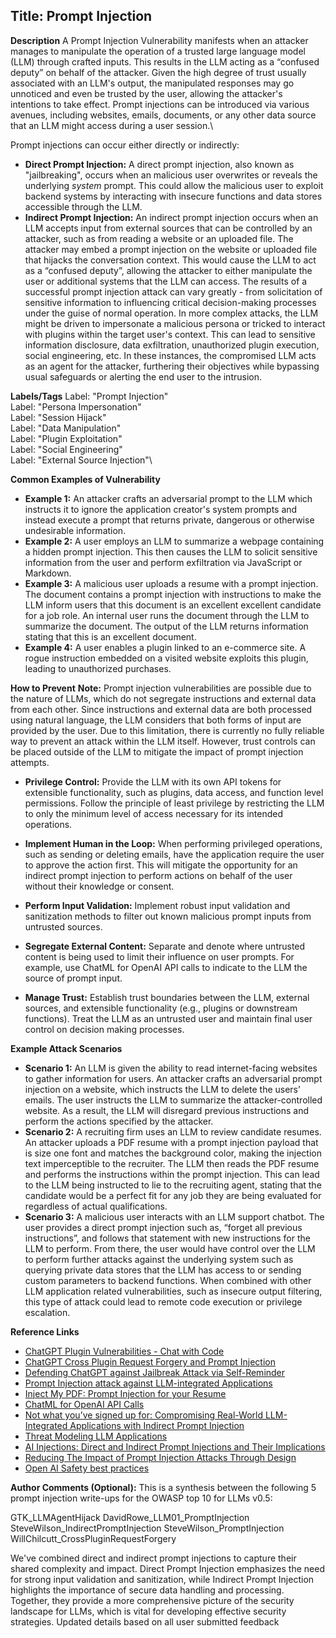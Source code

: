 ## Title: Prompt Injection

**Description**
A Prompt Injection Vulnerability manifests when an attacker manages to manipulate the operation of a trusted large language model (LLM) through crafted inputs. This results in the LLM acting as a “confused deputy” on behalf of the attacker. Given the high degree of trust usually associated with an LLM's output, the manipulated responses may go unnoticed and even be trusted by the user, allowing the attacker's intentions to take effect. Prompt injections can be introduced via various avenues, including websites, emails, documents, or any other data source that an LLM might access during a user session.\

Prompt injections can occur either directly or indirectly: 
* **Direct Prompt Injection:** A direct prompt injection, also known as "jailbreaking", occurs when an malicious user overwrites or reveals the underlying *system* prompt. This could allow the malicious user to exploit backend systems by interacting with insecure functions and data stores accessible through the LLM.
* **Indirect Prompt Injection:** An indirect prompt injection occurs when an LLM accepts input from external sources that can be controlled by an attacker, such as from reading a website or an uploaded file. The attacker may embed a prompt injection on the website or uploaded file that hijacks the conversation context. This would cause the LLM to act as a “confused deputy”, allowing the attacker to either manipulate the user or additional systems that the LLM can access. 
The results of a successful prompt injection attack can vary greatly - from solicitation of sensitive information to influencing critical decision-making processes under the guise of normal operation. In more complex attacks, the LLM might be driven to impersonate a malicious persona or tricked to interact with plugins within the target user's context. This can lead to sensitive information disclosure, data exfiltration, unauthorized plugin execution, social engineering, etc. In these instances, the compromised LLM acts as an agent for the attacker, furthering their objectives while bypassing usual safeguards or alerting the end user to the intrusion.

**Labels/Tags**
Label: "Prompt Injection"\
Label: "Persona Impersonation"\
Label: "Session Hijack"\
Label: "Data Manipulation"\
Label: "Plugin Exploitation"\
Label: "Social Engineering"\
Label: "External Source Injection"\

**Common Examples of Vulnerability**
* **Example 1:** An attacker crafts an adversarial prompt to the LLM which instructs it to ignore the application creator's system prompts and instead execute a prompt that returns private, dangerous or otherwise undesirable information.
* **Example 2:** A user employs an LLM to summarize a webpage containing a hidden prompt injection. This then causes the LLM to solicit sensitive information from the user and perform exfiltration via JavaScript or Markdown.
* **Example 3:** A malicious user uploads a resume with a prompt injection. The document contains a prompt injection with instructions to make the LLM inform users that this document is an excellent excellent candidate for a job role. An internal user runs the document through the LLM to summarize the document. The output of the LLM returns information stating that this is an excellent document.
* **Example 4:** A user enables a plugin linked to an e-commerce site. A rogue instruction embedded on a visited website exploits this plugin, leading to unauthorized purchases.

**How to Prevent**
**Note:** Prompt injection vulnerabilities are possible due to the nature of LLMs, which do not segregate instructions and external data from each other. Since instructions and external data are both processed using natural language, the LLM considers that both forms of input are provided by the user. Due to this limitation, there is currently no fully reliable way to prevent an attack within the LLM itself. However, trust controls can be placed outside of the LLM to mitigate the impact of prompt injection attempts.
* **Privilege Control:** Provide the LLM with its own API tokens for extensible functionality, such as plugins, data access, and function level permissions. Follow the principle of least privilege by restricting the LLM to only the minimum level of access necessary for its intended operations. 
* **Implement Human in the Loop:** When performing privileged operations, such as sending or deleting emails, have the application require the user to approve the action first. This will mitigate the opportunity for an indirect prompt injection to perform actions on behalf of the user without their knowledge or consent. 

* **Perform Input Validation:** Implement robust input validation and sanitization methods to filter out known malicious prompt inputs from untrusted sources.
* **Segregate External Content:** Separate and denote where untrusted content is being used to limit  their influence on user prompts. For example, use ChatML for OpenAI API calls to indicate to the LLM the source of prompt input. 
* **Manage Trust:** Establish trust boundaries between the LLM, external sources, and extensible functionality (e.g., plugins or downstream functions). Treat the LLM as an untrusted user and maintain final user control on decision making processes.

**Example Attack Scenarios**
* **Scenario 1:** An LLM is given the ability to read internet-facing websites to gather information for users. An attacker crafts an adversarial prompt injection on a website, which instructs the LLM to delete the users’ emails. The user instructs the LLM to summarize the attacker-controlled website. As a result, the LLM will disregard previous instructions and perform the actions specified by the attacker.
* **Scenario 2:** A recruiting firm uses an LLM to review candidate resumes. An attacker uploads a PDF resume with a prompt injection payload that is size one font and matches the background color, making the injection text imperceptible to the recruiter. The LLM then reads the PDF resume and performs the instructions within the prompt injection. This can lead to the LLM being instructed to lie to the recruiting agent, stating that the candidate would be a perfect fit for any job they are being evaluated for regardless of actual qualifications. 
* **Scenario 3:** A malicious user interacts with an LLM support chatbot. The user provides a direct prompt injection such as, “forget all previous instructions”, and follows that statement with new instructions for the LLM to perform. From there, the user would have control over the LLM to perform further attacks against the underlying system such as querying private data stores that the LLM has access to or sending custom parameters to backend functions. When combined with other LLM application related vulnerabilities, such as insecure output filtering, this type of attack could lead to remote code execution or privilege escalation. 

**Reference Links**
* [ChatGPT Plugin Vulnerabilities - Chat with Code](https://embracethered.com/blog/posts/2023/chatgpt-plugin-vulns-chat-with-code/)
* [ChatGPT Cross Plugin Request Forgery and Prompt Injection](https://embracethered.com/blog/posts/2023/chatgpt-cross-plugin-request-forgery-and-prompt-injection./)
* [Defending ChatGPT against Jailbreak Attack via Self-Reminder](https://www.researchsquare.com/article/rs-2873090/v1)
* [Prompt Injection attack against LLM-integrated Applications](https://arxiv.org/abs/2306.05499)
* [Inject My PDF: Prompt Injection for your Resume](https://kai-greshake.de/posts/inject-my-pdf/)
* [ChatML for OpenAI API Calls](https://github.com/openai/openai-python/blob/main/chatml.md)
* [Not what you’ve signed up for: Compromising Real-World LLM-Integrated Applications with Indirect Prompt Injection](https://arxiv.org/pdf/2302.12173.pdf)
* [Threat Modeling LLM Applications](http://aivillage.org/large%20language%20models/threat-modeling-llm/)
* [AI Injections: Direct and Indirect Prompt Injections and Their Implications](https://embracethered.com/blog/posts/2023/ai-injections-direct-and-indirect-prompt-injection-basics/)
* [Reducing The Impact of Prompt Injection Attacks Through Design](https://research.kudelskisecurity.com/2023/05/25/reducing-the-impact-of-prompt-injection-attacks-through-design/)
* [Open AI Safety best practices]( https://platform.openai.com/docs/guides/safety-best-practices)

**Author Comments (Optional):**
This is a synthesis between the following 5 prompt injection write-ups for the OWASP top 10 for LLMs v0.5:

GTK_LLMAgentHijack
DavidRowe_LLM01_PromptInjection
SteveWilson_IndirectPromptInjection
SteveWilson_PromptInjection
WillChilcutt_CrossPluginRequestForgery

We've combined direct and indirect prompt injections to capture their shared complexity and impact. Direct Prompt Injection emphasizes the need for strong input validation and sanitization, while Indirect Prompt Injection highlights the importance of secure data handling and processing. Together, they provide a more comprehensive picture of the security landscape for LLMs, which is vital for developing effective security strategies.
Updated details based on all user submitted feedback
